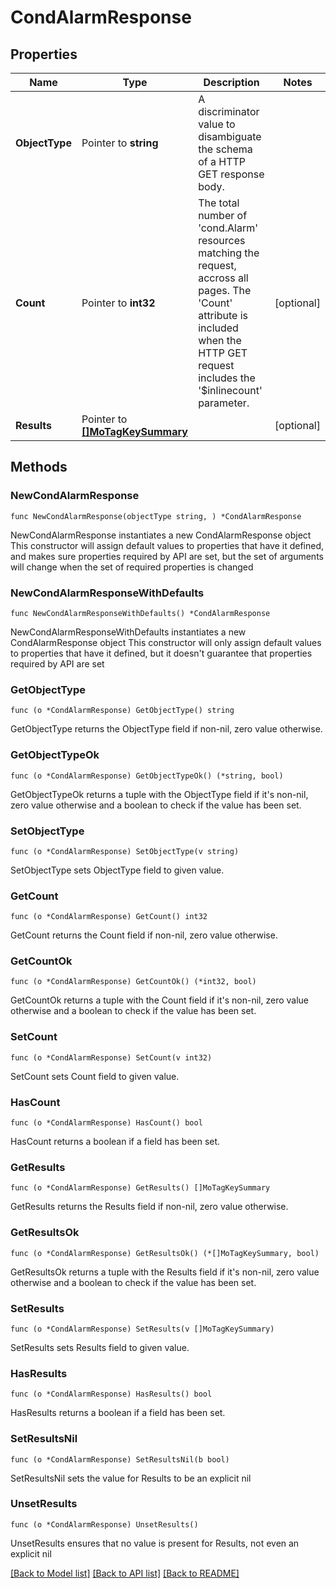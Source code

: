 # CondAlarmResponse

## Properties

Name | Type | Description | Notes
------------ | ------------- | ------------- | -------------
**ObjectType** | Pointer to **string** | A discriminator value to disambiguate the schema of a HTTP GET response body. | 
**Count** | Pointer to **int32** | The total number of &#39;cond.Alarm&#39; resources matching the request, accross all pages. The &#39;Count&#39; attribute is included when the HTTP GET request includes the &#39;$inlinecount&#39; parameter. | [optional] 
**Results** | Pointer to [**[]MoTagKeySummary**](mo.TagKeySummary.md) |  | [optional] 

## Methods

### NewCondAlarmResponse

`func NewCondAlarmResponse(objectType string, ) *CondAlarmResponse`

NewCondAlarmResponse instantiates a new CondAlarmResponse object
This constructor will assign default values to properties that have it defined,
and makes sure properties required by API are set, but the set of arguments
will change when the set of required properties is changed

### NewCondAlarmResponseWithDefaults

`func NewCondAlarmResponseWithDefaults() *CondAlarmResponse`

NewCondAlarmResponseWithDefaults instantiates a new CondAlarmResponse object
This constructor will only assign default values to properties that have it defined,
but it doesn't guarantee that properties required by API are set

### GetObjectType

`func (o *CondAlarmResponse) GetObjectType() string`

GetObjectType returns the ObjectType field if non-nil, zero value otherwise.

### GetObjectTypeOk

`func (o *CondAlarmResponse) GetObjectTypeOk() (*string, bool)`

GetObjectTypeOk returns a tuple with the ObjectType field if it's non-nil, zero value otherwise
and a boolean to check if the value has been set.

### SetObjectType

`func (o *CondAlarmResponse) SetObjectType(v string)`

SetObjectType sets ObjectType field to given value.


### GetCount

`func (o *CondAlarmResponse) GetCount() int32`

GetCount returns the Count field if non-nil, zero value otherwise.

### GetCountOk

`func (o *CondAlarmResponse) GetCountOk() (*int32, bool)`

GetCountOk returns a tuple with the Count field if it's non-nil, zero value otherwise
and a boolean to check if the value has been set.

### SetCount

`func (o *CondAlarmResponse) SetCount(v int32)`

SetCount sets Count field to given value.

### HasCount

`func (o *CondAlarmResponse) HasCount() bool`

HasCount returns a boolean if a field has been set.

### GetResults

`func (o *CondAlarmResponse) GetResults() []MoTagKeySummary`

GetResults returns the Results field if non-nil, zero value otherwise.

### GetResultsOk

`func (o *CondAlarmResponse) GetResultsOk() (*[]MoTagKeySummary, bool)`

GetResultsOk returns a tuple with the Results field if it's non-nil, zero value otherwise
and a boolean to check if the value has been set.

### SetResults

`func (o *CondAlarmResponse) SetResults(v []MoTagKeySummary)`

SetResults sets Results field to given value.

### HasResults

`func (o *CondAlarmResponse) HasResults() bool`

HasResults returns a boolean if a field has been set.

### SetResultsNil

`func (o *CondAlarmResponse) SetResultsNil(b bool)`

 SetResultsNil sets the value for Results to be an explicit nil

### UnsetResults
`func (o *CondAlarmResponse) UnsetResults()`

UnsetResults ensures that no value is present for Results, not even an explicit nil

[[Back to Model list]](../README.md#documentation-for-models) [[Back to API list]](../README.md#documentation-for-api-endpoints) [[Back to README]](../README.md)


